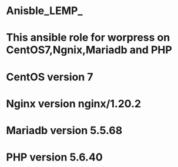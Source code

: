 # Anisble_LEMP_
# This ansible role for worpress on CentOS7,Ngnix,Mariadb and PHP
# CentOS version 7
# Nginx version nginx/1.20.2
# Mariadb version 5.5.68 
# PHP version 5.6.40
